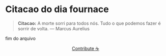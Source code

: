 # Citacao do dia fournace

> **Citacao:** A morte sorri para todos nós. Tudo o que podemos fazer é sorrir de volta. — Marcus Aurelius

fim do arquivo

<watermark-footer>
<p align="center">
  <a href="https://github.com/ruisuan/ruisuan/blob/main/contribute.md">Contribute ☕</a>
</p>
</watermark-footer>
